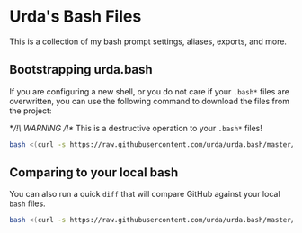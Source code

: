 Urda's Bash Files
========================================================================================================================

This is a collection of my bash prompt settings, aliases, exports, and more.

Bootstrapping urda.bash
------------------------------------------------------------------------------------------------------------------------

If you are configuring a new shell, or you do not care if your `.bash*` files are overwritten,
you can use the following command to download the files from the project:

**/!\ WARNING /!\** This is a destructive operation to your `.bash*` files!

```bash
bash <(curl -s https://raw.githubusercontent.com/urda/urda.bash/master/bootstrap-urda.bash.sh)
```

Comparing to your local bash
------------------------------------------------------------------------------------------------------------------------

You can also run a quick `diff` that will compare GitHub against your local `bash` files.

```bash
bash <(curl -s https://raw.githubusercontent.com/urda/urda.bash/master/show-github-diffs.sh)
```
